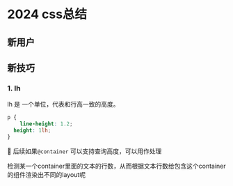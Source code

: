 # 2024 css总结


## 新用户

## 新技巧

### 1. lh

lh 是 一个单位，代表和行高一致的高度。

``` css
p {
	line-height: 1.2;
  height: 1lh;
}
```


🤔 后续如果`@container` 可以支持查询高度，可以用作处理 

检测某一个container里面的文本的行数，从而根据文本行数给包含这个container的组件渲染出不同的layout呢